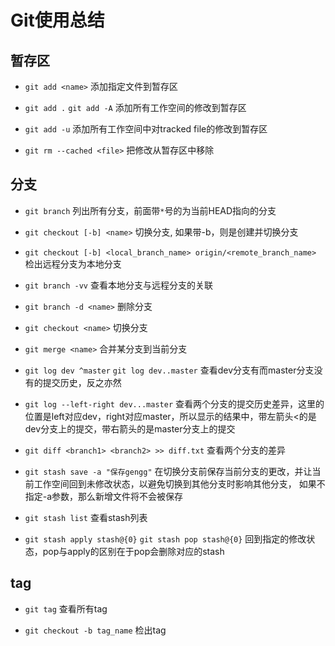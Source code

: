 # Git使用总结

## 暂存区

- ```git add <name>```
添加指定文件到暂存区

- ```git add .```  ```git add -A```
添加所有工作空间的修改到暂存区

- ```git add -u```
添加所有工作空间中对tracked file的修改到暂存区

- ```git rm --cached <file>```
把修改从暂存区中移除

## 分支

- ```git branch```
列出所有分支，前面带```*```号的为当前HEAD指向的分支

- ```git checkout [-b] <name>```
切换分支, 如果带-b，则是创建并切换分支

- ```git checkout [-b] <local_branch_name> origin/<remote_branch_name>```
检出远程分支为本地分支

- ```git branch -vv```
查看本地分支与远程分支的关联

- ```git branch -d <name>```
删除分支

- ```git checkout <name>```
切换分支

- ```git merge <name>```
合并某分支到当前分支

- ```git log dev ^master```  ```git log dev..master```
查看dev分支有而master分支没有的提交历史，反之亦然

- ```git log --left-right dev...master```
查看两个分支的提交历史差异，这里的位置是left对应dev，right对应master，所以显示的结果中，带左箭头<的是dev分支上的提交，带右箭头的是master分支上的提交

- ```git diff <branch1> <branch2> >> diff.txt```
查看两个分支的差异

- ```git stash save -a "保存gengg"```
在切换分支前保存当前分支的更改，并让当前工作空间回到未修改状态，以避免切换到其他分支时影响其他分支， 如果不指定-a参数，那么新增文件将不会被保存

- ```git stash list```
查看stash列表

- ```git stash apply stash@{0}```  ```git stash pop stash@{0}```
回到指定的修改状态，pop与apply的区别在于pop会删除对应的stash

## tag
- ```git tag```
查看所有tag

- ```git checkout -b tag_name```
检出tag
